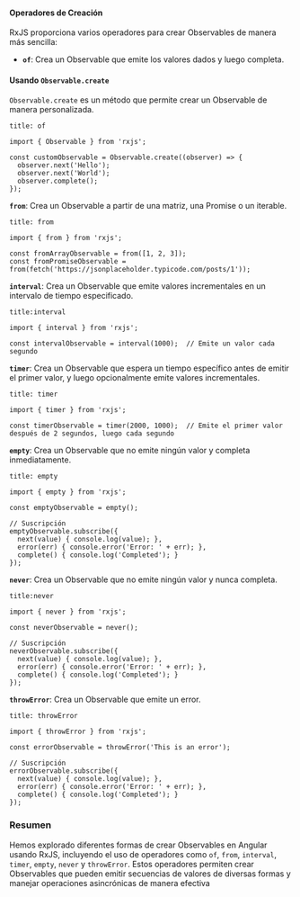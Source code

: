 #### Operadores de Creación

RxJS proporciona varios operadores para crear Observables de manera más sencilla:

- **`of`**: Crea un Observable que emite los valores dados y luego completa.

#### Usando `Observable.create`

`Observable.create` es un método que permite crear un Observable de manera personalizada.

```ad-info
title: of
```
```
import { Observable } from 'rxjs';

const customObservable = Observable.create((observer) => {
  observer.next('Hello');
  observer.next('World');
  observer.complete();
});
```

**`from`**: Crea un Observable a partir de una matriz, una Promise o un iterable.

```ad-info
title: from
```
```
import { from } from 'rxjs';

const fromArrayObservable = from([1, 2, 3]);
const fromPromiseObservable = from(fetch('https://jsonplaceholder.typicode.com/posts/1'));
```

**`interval`**: Crea un Observable que emite valores incrementales en un intervalo de tiempo especificado.

```ad-info
title:interval
```
```
import { interval } from 'rxjs';

const intervalObservable = interval(1000);  // Emite un valor cada segundo
```

**`timer`**: Crea un Observable que espera un tiempo específico antes de emitir el primer valor, y luego opcionalmente emite valores incrementales.

```ad-info
title: timer
```
```
import { timer } from 'rxjs';

const timerObservable = timer(2000, 1000);  // Emite el primer valor después de 2 segundos, luego cada segundo
```

**`empty`**: Crea un Observable que no emite ningún valor y completa inmediatamente.

```ad-info
title: empty
```
```
import { empty } from 'rxjs';

const emptyObservable = empty();

// Suscripción
emptyObservable.subscribe({
  next(value) { console.log(value); },
  error(err) { console.error('Error: ' + err); },
  complete() { console.log('Completed'); }
});
```

**`never`**: Crea un Observable que no emite ningún valor y nunca completa.

```ad-info
title:never
```
```
import { never } from 'rxjs';

const neverObservable = never();

// Suscripción
neverObservable.subscribe({
  next(value) { console.log(value); },
  error(err) { console.error('Error: ' + err); },
  complete() { console.log('Completed'); }
});
```

**`throwError`**: Crea un Observable que emite un error.

```ad-info
title: throwError
```
```
import { throwError } from 'rxjs';

const errorObservable = throwError('This is an error');

// Suscripción
errorObservable.subscribe({
  next(value) { console.log(value); },
  error(err) { console.error('Error: ' + err); },
  complete() { console.log('Completed'); }
});
```

### Resumen

Hemos explorado diferentes formas de crear Observables en Angular usando RxJS, incluyendo el uso de operadores como `of`, `from`, `interval`, `timer`, `empty`, `never` y `throwError`. Estos operadores permiten crear Observables que pueden emitir secuencias de valores de diversas formas y manejar operaciones asincrónicas de manera efectiva
